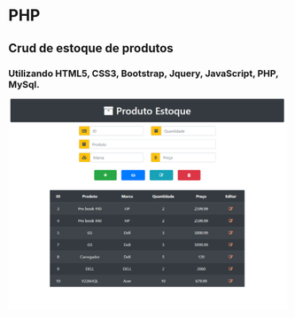 # PHP

## Crud de estoque de produtos

### Utilizando HTML5, CSS3, Bootstrap, Jquery, JavaScript, PHP, MySql.


![Crud imagem](https://github.com/phdev182/Crud-php/blob/master/crud.png)
